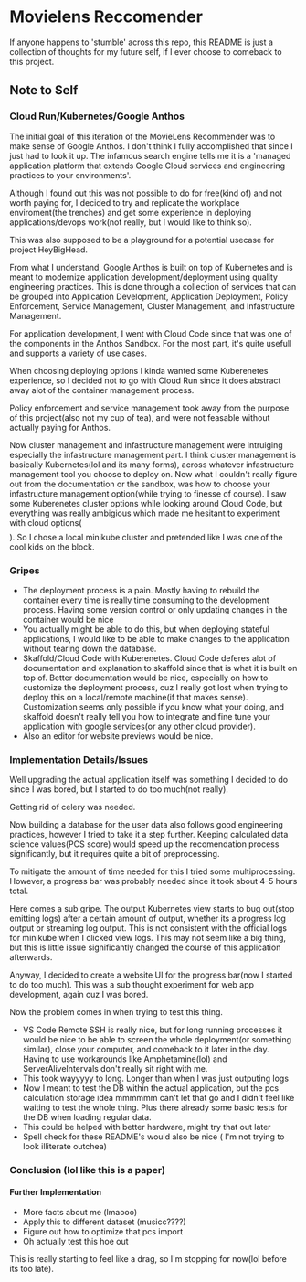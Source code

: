 # Movielens Reccomender
If anyone happens to 'stumble' across this repo, this README is just a collection of thoughts for my future self, if I ever choose to comeback to this project. 
## Note to Self

### Cloud Run/Kubernetes/Google Anthos
The initial goal of this iteration of the MovieLens Recommender was to make sense of Google Anthos. I don't think I fully accomplished that since I just had to look it up. The infamous search engine tells me it is a 'managed application platform that extends Google Cloud services and engineering practices to your environments'. 

Although I found out this was not possible to do for free(kind of) and not worth paying for, I decided to try and replicate the workplace enviroment(the trenches) and get some experience in deploying applications/devops work(not really, but I would like to think so).

This was also supposed to be a playground for a potential usecase for project HeyBigHead. 

From what I understand, Google Anthos is built on top of Kubernetes and is meant to modernize application development/deployment using quality engineering practices. This is done through a collection of services that can be grouped into Application Development, Application Deployment, Policy Enforcement, Service Management, Cluster Management, and Infastructure Management. 

For application development, I went with Cloud Code since that was one of the components in the Anthos Sandbox. For the most part, it's quite usefull and supports a variety of use cases.

When choosing deploying options I kinda wanted some Kuberenetes experience, so I decided not to go with Cloud Run since it does abstract away alot of the container management process. 

Policy enforcement and service management took away from the purpose of this project(also not my cup of tea), and were not feasable without actually paying for Anthos.

Now cluster management and infastructure management were intruiging especially the infastructure management part. I think cluster management is basically Kubernetes(lol and its many forms), across whatever infastructure management tool you choose to deploy on. Now what I couldn't really figure out from the documentation or the sandbox, was how to choose your infastructure management option(while trying to finesse of course). I saw some Kuberenetes cluster options while looking around Cloud Code, but everything was really ambigious which made me hesitant to experiment with cloud options($$$$). So I chose a local minikube cluster and pretended like I was one of the cool kids on the block.


### Gripes
- The deployment process is a pain. Mostly having to rebuild the container every time is really time consuming to the development process. Having some version control or only updating changes in the container would be nice
- You actually might be able to do this, but when deploying stateful applications, I would like to be able to make changes to the application without tearing down the database.
- Skaffold/Cloud Code with Kuberenetes. Cloud Code deferes alot of documentation and explanation to skaffold since that is what it is built on top of. Better documentation would be nice, especially on how to customize the deployment process, cuz I really got lost when trying to deploy this on a local/remote machine(if that makes sense). Customization seems only possible if you know what your doing, and skaffold doesn't really tell you how to integrate and fine tune your application with google services(or any other cloud provider).
- Also an editor for website previews would be nice.

### Implementation Details/Issues

Well upgrading the actual application itself was something I decided to do since I was bored, but I started to do too much(not really). 

Getting rid of celery was needed.

Now building a database for the user data also follows good engineering practices, however I tried to take it a step further. Keeping calculated data science values(PCS score) would speed up the recomendation process significantly, but it requires quite a bit of preprocessing.

To mitigate the amount of time needed for this I tried some multiprocessing. However, a progress bar was probably needed since it took about 4-5 hours total.

Here comes a sub gripe. The output Kubernetes view starts to bug out(stop emitting logs) after a certain amount of output, whether its a progress log output or streaming log output. This is not consistent with the official logs for minikube when I clicked view logs. This may not seem like a big thing, but this is little issue significantly changed the course of this application afterwards.

Anyway, I decided to create a website UI for the progress bar(now I started to do too much). This was a sub thought experiment for web app development, again cuz I was bored.

Now the problem comes in when trying to test this thing.

- VS Code Remote SSH is really nice, but for long running processes it would be nice to be able to screen the whole deployment(or something similar), close your computer, and comeback to it later in the day. Having to use workarounds like Amphetamine(lol) and ServerAliveIntervals don't really sit right with me.
- This took wayyyyy to long. Longer than when I was just outputing logs
- Now I meant to test the DB within the actual application, but the pcs calculation storage idea mmmmmm can't let that go and I didn't feel like waiting to test the whole thing. Plus there already some basic tests for the DB when loading regular data.
- This could be helped with better hardware, might try that out later
- Spell check for these README's would also be nice ( I'm not trying to look illiterate outchea)



### Conclusion (lol like this is a paper)

#### Further Implementation
- More facts about me (lmaooo)
- Apply this to different dataset (musicc????)
- Figure out how to optimize that pcs import
- Oh actually test this hoe out

This is really starting to feel like a drag, so I'm stopping for now(lol before its too late). 


